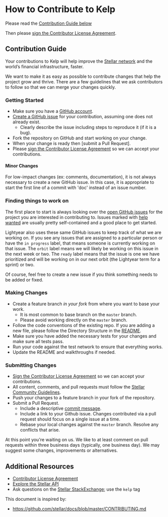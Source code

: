 # How to Contribute to Kelp

Please read the [Contribution Guide below](#contribution-guide)

Then please [sign the Contributor License Agreement](https://goo.gl/forms/lkjJbvkPOO4zZFDp2).

## Contribution Guide

Your contributions to Kelp will help improve the [Stellar network](https://www.stellar.org/) and the world’s financial infrastructure, faster.

We want to make it as easy as possible to contribute changes that help the project grow and thrive. There are a few guidelines that we ask contributors to follow so that we can merge your changes quickly.

### Getting Started

* Make sure you have a [GitHub account](https://github.com/signup/free).
* [Create a GitHub issue](https://github.com/interstellar/kelp/issues) for your contribution, assuming one does not already exist.
  * Clearly describe the issue including steps to reproduce it (if it is a bug).
* Fork the repository on GitHub and start working on your change.
* When your change is ready then [submit a Pull Request].
* Please [sign the Contributor License Agreement](https://goo.gl/forms/lkjJbvkPOO4zZFDp2) so we can accept your contributions.

#### Minor Changes

For low-impact changes (ex: comments, documentation), it is not always necessary to create a new GitHub issue. In this case, it is appropriate to start the first line of a commit with 'doc' instead of an issue number.

### Finding things to work on

The first place to start is always looking over the [open GitHub issues](https://github.com/search?l=&q=is%3Aopen+is%3Aissue+repo%3Ainterstellar%2Fkelp&type=Issues) for the project you are interested in contributing to. Issues marked with [help wanted](https://github.com/search?l=&q=is%3Aopen+is%3Aissue+label%3A%22help+wanted%22+repo%3Ainterstellar%2Fkelp&type=Issues) are usually pretty self-contained and a good place to get started.

Lightyear also uses these same GitHub issues to keep track of what we are working on. If you see any issues that are assigned to a particular person or have the `in progress` label, that means someone is currently working on that issue. The `orbit` label means we will likely be working on this issue in the next week or two. The `ready` label means that the issue is one we have prioritized and will be working on in our next orbit (the Lightyear term for a sprint) or two.

Of course, feel free to create a new issue if you think something needs to be added or fixed.

### Making Changes

* Create a feature branch _in your fork_ from where you want to base your work.
  * It is most common to base branch on the `master` branch.
  * Please avoid working directly on the `master` branch.
* Follow the code conventions of the existing repo. If you are adding a new file, please follow the Directory Structure in the [README](README.md#directory-structure).
* Make sure you have added the necessary tests for your changes and make sure all tests pass.
* Run your code against the test network to ensure that everything works.
* Update the README and walkthroughs if needed.

### Submitting Changes

* [Sign the Contributor License Agreement](https://goo.gl/forms/lkjJbvkPOO4zZFDp2) so we can accept your contributions.
* All content, comments, and pull requests must follow the [Stellar Community Guidelines](https://www.stellar.org/community-guidelines/).
* Push your changes to a feature branch in your fork of the repository.
* Submit a Pull Request.
  * Include a descriptive [commit message](https://github.com/erlang/otp/wiki/Writing-good-commit-messages).
  * Include a link to your Github issue. Changes contributed via a pull request should focus on a single issue at a time.
  * Rebase your local changes against the `master` branch. Resolve any conflicts that arise.

At this point you're waiting on us. We like to at least comment on pull requests within three business days (typically, one business day). We may suggest some changes, improvements or alternatives.

## Additional Resources

* [Contributor License Agreement](https://goo.gl/forms/lkjJbvkPOO4zZFDp2)
* [Explore the Stellar API](https://www.stellar.org/developers/reference/)
* Ask questions on the [Stellar StackExchange](https://stellar.stackexchange.com/); use the `kelp` tag 

This document is inspired by:

* https://github.com/stellar/docs/blob/master/CONTRIBUTING.md
